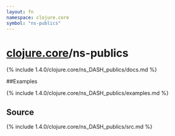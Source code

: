 ```yaml
---
layout: fn
namespace: clojure.core
symbol: "ns-publics"
---
```


# [clojure.core](../)/ns-publics

{% include 1.4.0/clojure.core/ns_DASH_publics/docs.md %}

##Examples

{% include 1.4.0/clojure.core/ns_DASH_publics/examples.md %}
## Source
{% include 1.4.0/clojure.core/ns_DASH_publics/src.md %}

